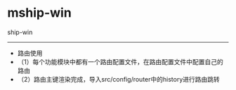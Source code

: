 # mship-win
ship-win
*****
* 路由使用
* （1）每个功能模块中都有一个路由配置文件，在路由配置文件中配置自己的路由
* （2）路由主键渲染完成，导入src/config/router中的history进行路由跳转